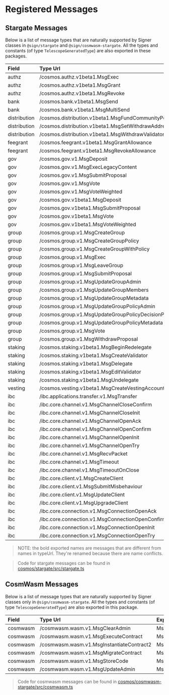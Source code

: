 # Registered Messages

## Stargate Messages

Below is a list of message types that are naturally supported by Signer classes in `@sign/stargate` and `@sign/cosmwasm-stargate`. All the types and constants (of type `TelescopeGeneratedType`) are also exported in these packages.

| Field        | Type Url                                                    | Exported Name                      |
| :----------- | :---------------------------------------------------------- | :--------------------------------- |
| authz        | /cosmos.authz.v1beta1.MsgExec                               | MsgExec                            |
| authz        | /cosmos.authz.v1beta1.MsgGrant                              | MsgGrant                           |
| authz        | /cosmos.authz.v1beta1.MsgRevoke                             | MsgRevoke                          |
| bank         | /cosmos.bank.v1beta1.MsgSend                                | MsgSend                            |
| bank         | /cosmos.bank.v1beta1.MsgMultiSend                           | MsgMultiSend                       |
| distribution | /cosmos.distribution.v1beta1.MsgFundCommunityPool           | MsgFundCommunityPool               |
| distribution | /cosmos.distribution.v1beta1.MsgSetWithdrawAddress          | MsgSetWithdrawAddress              |
| distribution | /cosmos.distribution.v1beta1.MsgWithdrawValidatorCommission | MsgWithdrawValidatorCommission     |
| feegrant     | /cosmos.feegrant.v1beta1.MsgGrantAllowance                  | MsgGrantAllowance                  |
| feegrant     | /cosmos.feegrant.v1beta1.MsgRevokeAllowance                 | MsgRevokeAllowance                 |
| gov          | /cosmos.gov.v1.MsgDeposit                                   | **MsgDepositV1**                   |
| gov          | /cosmos.gov.v1.MsgExecLegacyContent                         | **MsgExecLegacyContentV1**         |
| gov          | /cosmos.gov.v1.MsgSubmitProposal                            | **MsgSubmitProposalV1**            |
| gov          | /cosmos.gov.v1.MsgVote                                      | **MsgVoteV1**                      |
| gov          | /cosmos.gov.v1.MsgVoteWeighted                              | **MsgVoteWeightedV1**              |
| gov          | /cosmos.gov.v1beta1.MsgDeposit                              | MsgDeposit                         |
| gov          | /cosmos.gov.v1beta1.MsgSubmitProposal                       | MsgSubmitProposal                  |
| gov          | /cosmos.gov.v1beta1.MsgVote                                 | MsgVote                            |
| gov          | /cosmos.gov.v1beta1.MsgVoteWeighted                         | MsgVoteWeighted                    |
| group        | /cosmos.group.v1.MsgCreateGroup                             | MsgCreateGroup                     |
| group        | /cosmos.group.v1.MsgCreateGroupPolicy                       | MsgCreateGroupPolicy               |
| group        | /cosmos.group.v1.MsgCreateGroupWithPolicy                   | MsgCreateGroupWithPolicy           |
| group        | /cosmos.group.v1.MsgExec                                    | **MsgGroupExec**                   |
| group        | /cosmos.group.v1.MsgLeaveGroup                              | MsgLeaveGroup                      |
| group        | /cosmos.group.v1.MsgSubmitProposal                          | **MsgGroupSubmitProposal**         |
| group        | /cosmos.group.v1.MsgUpdateGroupAdmin                        | MsgUpdateGroupAdmin                |
| group        | /cosmos.group.v1.MsgUpdateGroupMembers                      | MsgUpdateGroupMembers              |
| group        | /cosmos.group.v1.MsgUpdateGroupMetadata                     | MsgUpdateGroupMetadata             |
| group        | /cosmos.group.v1.MsgUpdateGroupPolicyAdmin                  | MsgUpdateGroupPolicyAdmin          |
| group        | /cosmos.group.v1.MsgUpdateGroupPolicyDecisionPolicy         | MsgUpdateGroupPolicyDecisionPolicy |
| group        | /cosmos.group.v1.MsgUpdateGroupPolicyMetadata               | MsgUpdateGroupPolicyMetadata       |
| group        | /cosmos.group.v1.MsgVote                                    | **MsgGroupVote**                   |
| group        | /cosmos.group.v1.MsgWithdrawProposal                        | MsgWithdrawProposal                |
| staking      | /cosmos.staking.v1beta1.MsgBeginRedelegate                  | MsgBeginRedelegate                 |
| staking      | /cosmos.staking.v1beta1.MsgCreateValidator                  | MsgCreateValidator                 |
| staking      | /cosmos.staking.v1beta1.MsgDelegate                         | MsgDelegate                        |
| staking      | /cosmos.staking.v1beta1.MsgEditValidator                    | MsgEditValidator                   |
| staking      | /cosmos.staking.v1beta1.MsgUndelegate                       | MsgUndelegate                      |
| vesting      | /cosmos.vesting.v1beta1.MsgCreateVestingAccount             | MsgCreateVestingAccount            |
| ibc          | /ibc.applications.transfer.v1.MsgTransfer                   | MsgTransfer                        |
| ibc          | /ibc.core.channel.v1.MsgChannelCloseConfirm                 | MsgChannelCloseConfirm             |
| ibc          | /ibc.core.channel.v1.MsgChannelCloseInit                    | MsgChannelCloseInit                |
| ibc          | /ibc.core.channel.v1.MsgChannelOpenAck                      | MsgChannelOpenAck                  |
| ibc          | /ibc.core.channel.v1.MsgChannelOpenConfirm                  | MsgChannelOpenConfirm              |
| ibc          | /ibc.core.channel.v1.MsgChannelOpenInit                     | MsgChannelOpenInit                 |
| ibc          | /ibc.core.channel.v1.MsgChannelOpenTry                      | MsgChannelOpenTry                  |
| ibc          | /ibc.core.channel.v1.MsgRecvPacket                          | MsgRecvPacket                      |
| ibc          | /ibc.core.channel.v1.MsgTimeout                             | MsgTimeout                         |
| ibc          | /ibc.core.channel.v1.MsgTimeoutOnClose                      | MsgTimeoutOnClose                  |
| ibc          | /ibc.core.client.v1.MsgCreateClient                         | MsgCreateClient                    |
| ibc          | /ibc.core.client.v1.MsgSubmitMisbehaviour                   | MsgSubmitMisbehaviour              |
| ibc          | /ibc.core.client.v1.MsgUpdateClient                         | MsgUpdateClient                    |
| ibc          | /ibc.core.client.v1.MsgUpgradeClient                        | MsgUpgradeClient                   |
| ibc          | /ibc.core.connection.v1.MsgConnectionOpenAck                | MsgConnectionOpenAck               |
| ibc          | /ibc.core.connection.v1.MsgConnectionOpenConfirm            | MsgConnectionOpenConfirm           |
| ibc          | /ibc.core.connection.v1.MsgConnectionOpenInit               | MsgConnectionOpenInit              |
| ibc          | /ibc.core.connection.v1.MsgConnectionOpenTry                | MsgConnectionOpenTry               |

> NOTE: the bold exported names are messages that are different from names in typeUrl. They're renamed because there are name conflicts.

> Code for stargate messages can be found in [cosmos/stargate/src/stargate.ts](https://github.com/cosmology-tech/sign/blob/main/cosmos/stargate/src/stargate.ts)

## CosmWasm Messages

Below is a list of message types that are naturally supported by Signer classes only in `@sign/cosmwasm-stargate`. All the types and constants (of type `TelescopeGeneratedType`) are also exported in this package.

| Field    | Type Url                                  | Exported Name           |
| :------- | :---------------------------------------- | :---------------------- |
| cosmwasm | /cosmwasm.wasm.v1.MsgClearAdmin           | MsgClearAdmin           |
| cosmwasm | /cosmwasm.wasm.v1.MsgExecuteContract      | MsgExecuteContract      |
| cosmwasm | /cosmwasm.wasm.v1.MsgInstantiateContract2 | MsgInstantiateContract2 |
| cosmwasm | /cosmwasm.wasm.v1.MsgMigrateContract      | MsgMigrateContract      |
| cosmwasm | /cosmwasm.wasm.v1.MsgStoreCode            | MsgStoreCode            |
| cosmwasm | /cosmwasm.wasm.v1.MsgUpdateAdmin          | MsgUpdateAdmin          |

> Code for cosmwasm messages can be found in [cosmos/cosmwasm-stargate/src/cosmwasm.ts](https://github.com/cosmology-tech/sign/blob/main/cosmos/cosmwasm-stargate/src/cosmwasm.ts)

